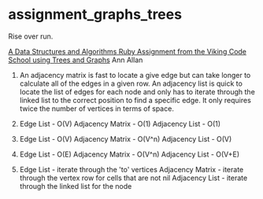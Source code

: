 # assignment_graphs_trees
Rise over run.

[A Data Structures and Algorithms Ruby Assignment from the Viking Code School using Trees and Graphs](http://www.vikingcodeschool.com)
Ann Allan

1)  An adjacency matrix is fast to locate a give edge but can take longer to calculate all of the edges in a given row.  An adjacency list is quick to locate the list of edges for each node and only has to iterate through the linked list to the correct position to find a specific edge.  It only requires twice the number of vertices in terms of space.

2)   Edge List - O(V)
      Adjacency Matrix - O(1)
      Adjacency List - O(1)

3)   Edge List - O(V)
      Adjacency Matrix - O(V^n)
      Adjacency List - O(V)

4)   Edge List - O(E)
      Adjacency Matrix - O(V^n)
      Adjacency List - O(V+E)

5)   Edge List - iterate through the 'to' vertices
      Adjacency Matrix - iterate through the vertex row for cells that are not nil
      Adjacency List - iterate through the linked list for the node
